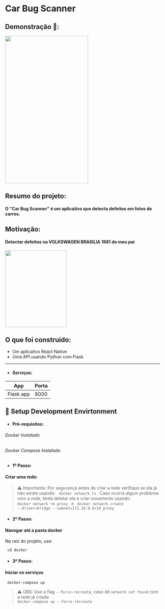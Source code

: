 # Car Bug Scanner
## Demonstração 🚀:

<img src="https://github.com/mateus-io/car-bug-scanner/assets/52046972/09662c3a-88e1-47cc-9da4-38ec803598e8" width="270" height="480"/>

## Resumo do projeto:

#### O "Car Bug Scanner" é um aplicativo que detecta defeitos em fotos de carros.

## Motivação:

#### Detectar defeitos na VOLKSWAGEN BRASILIA 1981 do meu pai

<img src="https://github.com/mateus-io/car-bug-scanner/assets/52046972/425e387b-3675-4b7c-b4e9-c748cdc92a4e" width="200" height="250"/>

## O que foi construído:

- Um aplicativo React Native
- Uma API usando Python com Flask

----------------

- #### Serviços:

| App | Porta |
| ----------- | ----------- |
| Flask app | 8000 |

## 🚀 Setup Development Envirtonment

- #### Pré-requisitos:

###### Docker Instalado
###### Docker Compose Instalado

- #### 1º Passo:

#### Criar uma rede:

> ⚠️ Importante: Por segurança antes de criar a rede verifique se ela já não existe usando:
> <code> docker network ls </code>
> Caso ocorra algum problema com a rede, tente deletar ela e criar novamente usando:
> <code> docker network rm proxy </code>
> e
> <code> docker network create --driver=bridge --subnet=172.19.0.0/16 proxy </code>

- #### 2º Passo:

#### Navegar até a pasta docker

Na raiz do projeto, use:

<code> cd docker </code>

- #### 3º Passo:

#### Iniciar os serviços

<code> docker-compose up </code>

> ⚠️ OBS: Use a flag `--force-recreate`, caso dê `network not found` com a rede já criada
> <code> docker-compose up --force-recreate </code>
